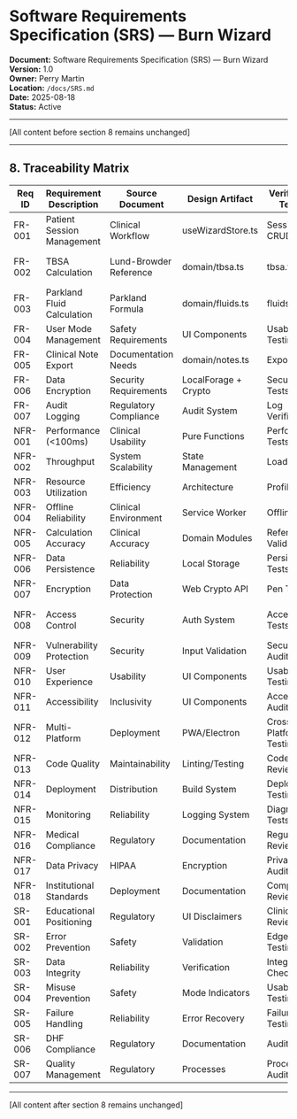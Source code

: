 # Software Requirements Specification (SRS) — Burn Wizard

**Document:** Software Requirements Specification (SRS) — Burn Wizard  
**Version:** 1.0  
**Owner:** Perry Martin  
**Location:** `/docs/SRS.md`  
**Date:** 2025-08-18  
**Status:** Active

--- 

[All content before section 8 remains unchanged]

---

## 8. Traceability Matrix

| Req ID | Requirement Description | Source Document | Design Artifact | Verification Test ID | Risk Control |
|--------|-------------------------|-----------------|-----------------|----------------------|--------------|
| FR-001 | Patient Session Management | Clinical Workflow | useWizardStore.ts | Session CRUD tests | RR-015 (Audit Trail) |
| FR-002 | TBSA Calculation | Lund-Browder Reference | domain/tbsa.ts | tbsa.test.ts | RR-001 (Calculation Accuracy) |
| FR-003 | Parkland Fluid Calculation | Parkland Formula | domain/fluids.ts | fluids.test.ts | RR-001 (Calculation Accuracy) |
| FR-004 | User Mode Management | Safety Requirements | UI Components | Usability Testing | RR-003 (User Misinterpretation) |
| FR-005 | Clinical Note Export | Documentation Needs | domain/notes.ts | Export Tests | RR-011 (PHI Leakage) |
| FR-006 | Data Encryption | Security Requirements | LocalForage + Crypto | Security Tests | RR-004 (Device Theft) |
| FR-007 | Audit Logging | Regulatory Compliance | Audit System | Log Verification | RR-015 (Audit Trail) |
| NFR-001 | Performance (<100ms) | Clinical Usability | Pure Functions | Performance Tests | RR-005 (UI Confusion) |
| NFR-002 | Throughput | System Scalability | State Management | Load Testing | RR-006 (System Failure) |
| NFR-003 | Resource Utilization | Efficiency | Architecture | Profiling | RR-012 (Vulnerability) |
| NFR-004 | Offline Reliability | Clinical Environment | Service Worker | Offline Tests | Network Failures |
| NFR-005 | Calculation Accuracy | Clinical Accuracy | Domain Modules | Reference Validation | RR-001 (Incorrect Calc) |
| NFR-006 | Data Persistence | Reliability | Local Storage | Persistence Tests | RR-007 (Data Loss) |
| NFR-007 | Encryption | Data Protection | Web Crypto API | Pen Tests | RR-004 (Data Exposure) |
| NFR-008 | Access Control | Security | Auth System | Access Tests | RR-008 (Unauthorized Access) |
| NFR-009 | Vulnerability Protection | Security | Input Validation | Security Audit | RR-012 (Vulnerability) |
| NFR-010 | User Experience | Usability | UI Components | Usability Testing | RR-005 (UI Confusion) |
| NFR-011 | Accessibility | Inclusivity | UI Components | Accessibility Audit | RR-017 (Accessibility) |
| NFR-012 | Multi-Platform | Deployment | PWA/Electron | Cross-Platform Testing | RR-006 (System Failure) |
| NFR-013 | Code Quality | Maintainability | Linting/Testing | Code Review | RR-006 (System Failure) |
| NFR-014 | Deployment | Distribution | Build System | Deployment Testing | RR-006 (System Failure) |
| NFR-015 | Monitoring | Reliability | Logging System | Diagnostic Tests | RR-015 (Audit Trail) |
| NFR-016 | Medical Compliance | Regulatory | Documentation | Regulatory Review | RR-010 (Misclassification) |
| NFR-017 | Data Privacy | HIPAA | Encryption | Privacy Audit | RR-011 (PHI Leakage) |
| NFR-018 | Institutional Standards | Deployment | Documentation | Compliance Review | RR-010 (Misclassification) |
| SR-001 | Educational Positioning | Regulatory | UI Disclaimers | Clinical Review | RR-003 (Misuse) |
| SR-002 | Error Prevention | Safety | Validation | Edge Case Testing | RR-002 (Input Error) |
| SR-003 | Data Integrity | Reliability | Verification | Integrity Checks | RR-009 (Rounding) |
| SR-004 | Misuse Prevention | Safety | Mode Indicators | Usability Testing | RR-003, RR-014 |
| SR-005 | Failure Handling | Reliability | Error Recovery | Failure Testing | RR-007 (Data Loss) |
| SR-006 | DHF Compliance | Regulatory | Documentation | Audit | RR-010 (Misclassification) |
| SR-007 | Quality Management | Regulatory | Processes | Process Audit | RR-013 (Test Coverage) |

---

[All content after section 8 remains unchanged]
